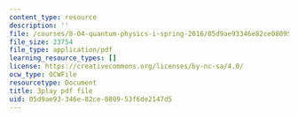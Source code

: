 ```yaml
---
content_type: resource
description: ''
file: /courses/8-04-quantum-physics-i-spring-2016/05d9ae93346e82ce080953f6de2147d5_jANZxzetPaQ.pdf
file_size: 23754
file_type: application/pdf
learning_resource_types: []
license: https://creativecommons.org/licenses/by-nc-sa/4.0/
ocw_type: OCWFile
resourcetype: Document
title: 3play pdf file
uid: 05d9ae93-346e-82ce-0809-53f6de2147d5
---
```

